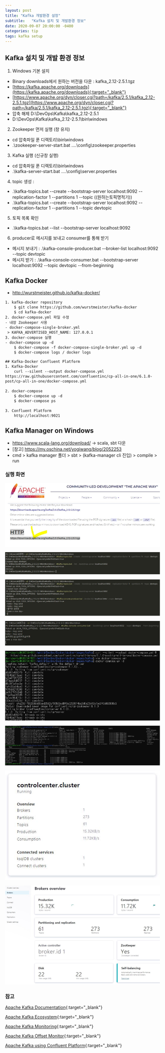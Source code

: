 ```yaml
---
layout: post
title: "Kafka 개발환경 설정"
subtitle:   "Kafka 설치 및 개발환경 정보"
date: 2020-09-07 20:00:00 -0400
categories: tip
tags: kafka setup
---
```



## Kafka 설치 및 개발 환경 정보
1. Windows 기본 설치
- Binary downloads에서 원하는 버전을 다운 : kafka_2.12-2.5.1.tgz
- [https://kafka.apache.org/downloads](https://kafka.apache.org/downloads){:target="_blank"}
- [https://www.apache.org/dyn/closer.cgi?path=/kafka/2.5.1/kafka_2.12-2.5.1.tgz](https://www.apache.org/dyn/closer.cgi?path=/kafka/2.5.1/kafka_2.12-2.5.1.tgz){:target="_blank"}
- 압축 해제 D:\DevOps\Kafka\kafka_2.12-2.5.1
- D:\DevOps\Kafka\kafka_2.12-2.5.1\bin\windows

2. Zookeeper 먼저 실행 (창 유지)
- cd 압축파일 푼 디렉토리\bin\windows
- .\zookeeper-server-start.bat ..\..\config\zookeeper.properties
 
3. Kafka 실행 (신규창 실행)
- cd 압축파일 푼 디렉토리\bin\windows
- .\kafka-server-start.bat ..\..\config\server.properties

4. topic 생성 :
- .\kafka-topics.bat --create --bootstrap-server localhost:9092 --replication-factor 1 --partitions 1 --topic ((원하는토픽명적기))
- .\kafka-topics.bat --create --bootstrap-server localhost:9092 --replication-factor 1 --partitions 1 --topic devtopic

5. 토픽 목록 확인 
- .\kafka-topics.bat --list --bootstrap-server localhost:9092

6. producer로 메시지를 보내고 consumer를 통해 받기
- 메시지 보내기 : .\kafka-console-producer.bat --broker-list localhost:9092 --topic devtopic
- 메시지 받기 : .\kafka-console-consumer.bat --bootstrap-server localhost:9092 --topic devtopic --from-beginning

## Kafka Docker 
- http://wurstmeister.github.io/kafka-docker/

```
1. kafka-docker repository
	$ git clone https://github.com/wurstmeister/kafka-docker
	$ cd kafka-docker
2. docker-compose.yml 파일 수정
- 내장 Zookeeper 사용
- docker-compose-single-broker.yml
 > KAFKA_ADVERTISED_HOST_NAME: 127.0.0.1
3. docker-compose 실행
- docker-compose up -d
	$ docker-compose -f docker-compose-single-broker.yml up -d
	$ docker-compose logs / docker logs
```

```
## Kafka-Docker Confluent Platform
1. Kafka-Docker
	curl --silent --output docker-compose.yml https://raw.githubusercontent.com/confluentinc/cp-all-in-one/6.1.0-post/cp-all-in-one/docker-compose.yml

2. docker-compose
	$ docker-compose up -d
	$ docker-compose ps

3. Confluent Platform
	http://localhost:9021
```

## Kafka Manager on Windows
- https://www.scala-lang.org/download/ -> scala, sbt 다운
- [참고] https://my.oschina.net/yogiwang/blog/2052253
- cmd > kafka manager 폴더 > sbt > (kafka-manager cli 진입) > compile > run

### 실행 화면
![img1](/assets/img/post/kafka/img01.JPG)

![img2](/assets/img/post/kafka/img02.JPG)

![img3](/assets/img/post/kafka/img03.JPG)

![img4](/assets/img/post/kafka/img04.JPG)

![kafka-1](/assets/img/post/kafka/kafka-1.JPG)

![kafka-2](/assets/img/post/kafka/kafka-2.JPG)

![kafka-3](/assets/img/post/kafka/kafka-3.JPG)

![kafka-4](/assets/img/post/kafka/kafka-4.JPG)


### 참고
[Apache Kafka Documentation](https://kafka.apache.org/documentation/){:target="_blank"}

[Apache Kafka Ecosystem](https://cwiki.apache.org/confluence/display/KAFKA/Ecosystem){:target="_blank"}

[Apache Kafka Monitoring](https://docs.confluent.io/platform/current/kafka/monitoring.html){:target="_blank"}

[Apache Kafka Offset Monitor](https://github.com/Morningstar/kafka-offset-monitor){:target="_blank"}

[Apache Kafka using Confluent Platform](https://docs.confluent.io/platform/current/quickstart/ce-docker-quickstart.html){:target="_blank"}
